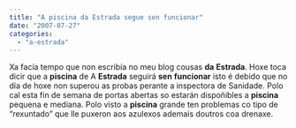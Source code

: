 ```yaml
---
title: "A piscina da Estrada segue sen funcionar"
date: "2007-07-27"
categories: 
  - "a-estrada"
---
```


Xa facía tempo que non escribía no meu blog cousas **da** **Estrada**. Hoxe toca dicir que a **piscina** de A **Estrada** seguirá **sen** **funcionar** isto é debido que no día de hoxe non superou as probas perante a inspectora de Sanidade. Polo cal esta fin de semana de portas abertas so estarán dispoñibles a **piscina** pequena e mediana. Polo visto a **piscina** grande ten problemas co tipo de “rexuntado” que lle puxeron aos azulexos ademais doutros coa drenaxe.
